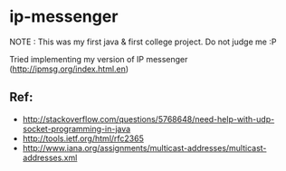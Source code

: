 # ip-messenger

NOTE : This was my first java & first college project. Do not judge me :P

Tried implementing my version of IP messenger (http://ipmsg.org/index.html.en)

## Ref:

 - http://stackoverflow.com/questions/5768648/need-help-with-udp-socket-programming-in-java
 - http://tools.ietf.org/html/rfc2365
 - http://www.iana.org/assignments/multicast-addresses/multicast-addresses.xml
